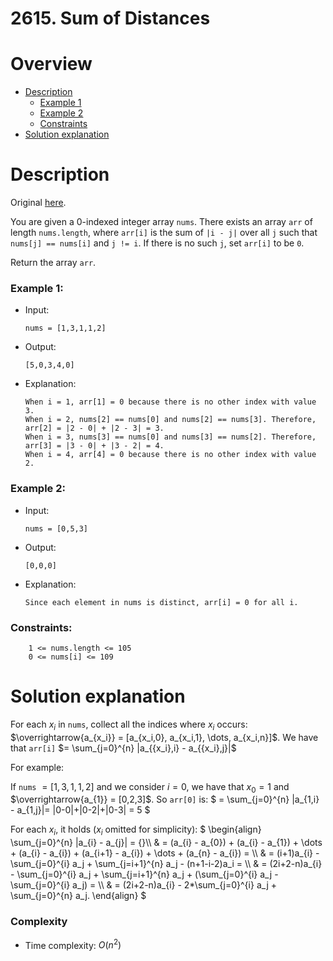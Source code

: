 
# 2615. Sum of Distances
# Overview
- [Description](#description)
  - [Example 1](#example-1)
  - [Example 2](#example-2)
  - [Constraints](#constraints)
- [Solution explanation](#solution-explanation)

# Description
Original [here](https://leetcode.com/problems/sum-of-distances/description/).

You are given a 0-indexed integer array `nums`. There exists an array `arr` of length `nums.length`, where `arr[i]` is the sum of `|i - j|` over all `j` such that `nums[j] == nums[i]` and `j != i`. If there is no such `j`, set `arr[i]` to be `0`.

Return the array `arr`.

### Example 1:
- Input:
  ```
  nums = [1,3,1,1,2]
  ```
- Output:
  ```
  [5,0,3,4,0]
  ```
- Explanation:
  ```When i = 0, nums[0] == nums[2] and nums[0] == nums[3]. Therefore, arr[0] = |0 - 2| + |0 - 3| = 5. 
  When i = 1, arr[1] = 0 because there is no other index with value 3.
  When i = 2, nums[2] == nums[0] and nums[2] == nums[3]. Therefore, arr[2] = |2 - 0| + |2 - 3| = 3. 
  When i = 3, nums[3] == nums[0] and nums[3] == nums[2]. Therefore, arr[3] = |3 - 0| + |3 - 2| = 4. 
  When i = 4, arr[4] = 0 because there is no other index with value 2. 
  ```

### Example 2:
- Input:
  ```
  nums = [0,5,3]
  ```
- Output:
  ```
  [0,0,0]
  ```
- Explanation:
  ```
  Since each element in nums is distinct, arr[i] = 0 for all i.
  ```

### Constraints:
```
    1 <= nums.length <= 105
    0 <= nums[i] <= 109
```

# Solution explanation
For each $x_i$ in `nums`, collect all the indices where $x_i$ occurs: $\overrightarrow{a_{x_i}} = [a_{x_i,0}, a_{x_i,1}, \dots, a_{x_i,n}]$.
We have that `arr[i]` $= \sum_{j=0}^{n} |a_{{x_i},i} - a_{{x_i},j}|$


For example:

If `nums` $= [1,3,1,1,2]$ and we consider $i=0$, we have that $x_0 = 1$ and $\overrightarrow{a_{1}} = [0,2,3]$. So `arr[0]` is:
$`
= \sum_{j=0}^{n} |a_{1,i} - a_{1,j}|= |0-0|+|0-2|+|0-3| = 5
`$


For each $x_i$, it holds ($x_i$ omitted for simplicity):
$`
\begin{align}
\sum_{j=0}^{n} |a_{i} - a_{j}| = {}\\
& = (a_{i} - a_{0}) + (a_{i} - a_{1}) + \dots + (a_{i} - a_{i}) + (a_{i+1} - a_{i}) + \dots + (a_{n} - a_{i}) = \\
& = (i+1)a_{i} - \sum_{j=0}^{i} a_j + \sum_{j=i+1}^{n} a_j - (n+1-i-2)a_i = \\
& = (2i+2-n)a_{i} - \sum_{j=0}^{i} a_j + \sum_{j=i+1}^{n} a_j + (\sum_{j=0}^{i} a_j - \sum_{j=0}^{i} a_j) = \\
& = (2i+2-n)a_{i} - 2*\sum_{j=0}^{i} a_j + \sum_{j=0}^{n} a_j. 
\end{align}
`$

### Complexity
- Time complexity: $O(n^2)$
